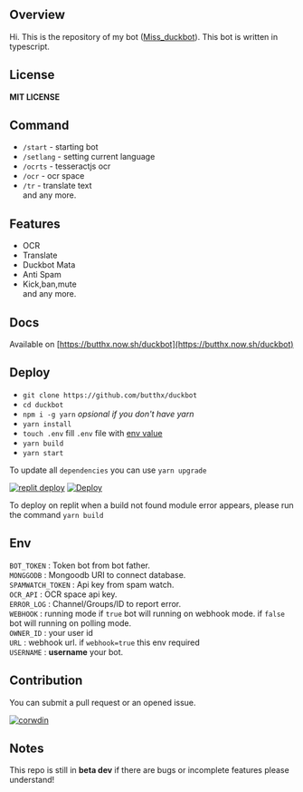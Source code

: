 ## Overview
Hi. This is the repository of my bot ([Miss_duckbot](https://t.me/miss_duckbot)). This bot is written in typescript.
## License
**MIT LICENSE**
## Command 
- `/start` - starting bot
- `/setlang` - setting current language
- `/ocrts` - tesseractjs ocr
- `/ocr` - ocr space
- `/tr` - translate text  
and any more.
## Features
- OCR
- Translate
- Duckbot Mata
- Anti Spam
- Kick,ban,mute  
and any more.
## Docs 
Available on [https://butthx.now.sh/duckbot](https://butthx.now.sh/duckbot)
## Deploy 
- `git clone https://github.com/butthx/duckbot`
- `cd duckbot`
- `npm i -g yarn` _opsional if you don't have yarn_ 
- `yarn install`
- `touch .env` 
fill `.env` file with [env value](#env)
- `yarn build`
- `yarn start`  

To update all `dependencies` you can use `yarn upgrade`

[![replit deploy](https://camo.githubusercontent.com/34fe397bff4498f3cc17458b9c76f87687ffe300aec7291eea4d468551bcbabe/68747470733a2f2f7265706c2e69742f62616467652f6769746875622f7265706c69742f64617461626173652d6e6f6465)](https://repl.it/github/butthx/duckbot)
[![Deploy](https://www.herokucdn.com/deploy/button.svg)](https://heroku.com/deploy?template=https://github.com/butthx/duckbot)

To deploy on replit when a build not found module error appears, please run the command `yarn build`

## Env
`BOT_TOKEN` : Token bot from bot father.  
`MONGGODB` : Mongoodb URI to connect database.  
`SPAMWATCH_TOKEN` : Api key from spam watch.  
`OCR_API` : OCR space api key.  
`ERROR_LOG` : Channel/Groups/ID to report error.  
`WEBHOOK` : running mode if `true` bot will running on webhook mode. if `false` bot will running on polling mode.  
`OWNER_ID` : your user id   
`URL` : webhook url. if `webhook=true` this env required  
`USERNAME` : **username** your bot.  


## Contribution
You can submit a pull request or an opened issue.
  

[![corwdin](https://img.shields.io/badge/Translate%20This%20Bot-success.svg?style=flat-square&logo=crowdin)](https://crowdin.com/project/missduckbot)

## Notes
This repo is still in **beta dev** if there are bugs or incomplete features please understand!